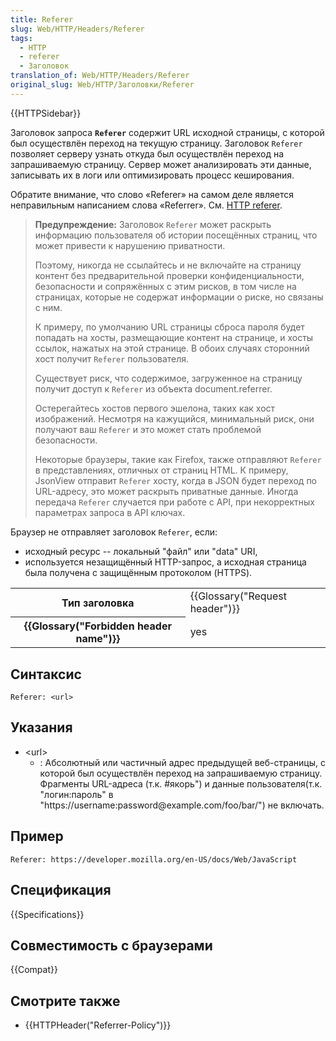 ```yaml
---
title: Referer
slug: Web/HTTP/Headers/Referer
tags:
  - HTTP
  - referer
  - Заголовок
translation_of: Web/HTTP/Headers/Referer
original_slug: Web/HTTP/Заголовки/Referer
---
```


{{HTTPSidebar}}

Заголовок запроса **`Referer`** содержит URL исходной страницы, с которой был осуществлён переход на текущую страницу. Заголовок `Referer` позволяет серверу узнать откуда был осуществлён переход на запрашиваемую страницу. Сервер может анализировать эти данные, записывать их в логи или оптимизировать процесс кеширования.

Обратите внимание, что слово «Referer» на самом деле является неправильным написанием слова «Referrer». См. [HTTP referer](https://ru.wikipedia.org/wiki/HTTP_referer).

> **Предупреждение:** Заголовок `Referer` может раскрыть информацию пользователя об истории посещённых страниц, что может привести к нарушению приватности.
>
> Поэтому, никогда не ссылайтесь и не включайте на страницу контент без предварительной проверки конфиденциальности, безопасности и сопряжённых с этим рисков, в том числе на страницах, которые не содержат информации о риске, но связаны с ним.
>
> К примеру, по умолчанию URL страницы сброса пароля будет попадать на хосты, размещающие контент на странице, и хосты ссылок, нажатых на этой странице. В обоих случаях сторонний хост получит `Referer` пользователя.
>
> Существует риск, что содержимое, загруженное на страницу получит доступ к `Referer` из объекта document.referrer.
>
> Остерегайтесь хостов первого эшелона, таких как хост изображений. Несмотря на кажущийся, минимальный риск, они получают ваш `Referer` и это может стать проблемой безопасности.
>
> Некоторые браузеры, такие как Firefox, также отправляют `Referer` в представлениях, отличных от страниц HTML. К примеру, JsonView отправит `Referer` хосту, когда в JSON будет переход по URL-адресу, это может раскрыть приватные данные. Иногда передача `Referer` случается при работе с API, при некорректных параметрах запроса в API ключах.

Браузер не отправляет заголовок `Referer`, если:

- исходный ресурс -- локальный "файл" или "data" URI,
- используется незащищённый HTTP-запрос, а исходная страница была получена с защищённым протоколом (HTTPS).

<table class="properties">
  <tbody>
    <tr>
      <th scope="row">Тип заголовка</th>
      <td>{{Glossary("Request header")}}</td>
    </tr>
    <tr>
      <th scope="row">{{Glossary("Forbidden header name")}}</th>
      <td>yes</td>
    </tr>
  </tbody>
</table>

## Синтаксис

```
Referer: <url>
```

## Указания

- \<url>
  - : Абсолютный или частичный адрес предыдущей веб-страницы, с которой был осуществлён переход на запрашиваемую страницу. Фрагменты URL-адреса (т.к. #якорь") и данные пользователя(т.к. "логин:пароль" в "https\://username:password\@example.com/foo/bar/") не включать.

## Пример

```
Referer: https://developer.mozilla.org/en-US/docs/Web/JavaScript
```

## Спецификация

{{Specifications}}

## Совместимость с браузерами

{{Compat}}

## Смотрите также

- {{HTTPHeader("Referrer-Policy")}}
